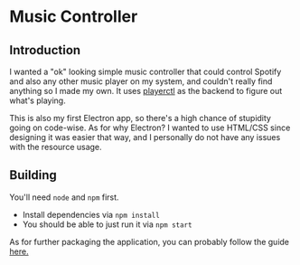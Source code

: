 # Music Controller

## Introduction

I wanted a "ok" looking simple music controller that could control Spotify and also any other music player on my system, and couldn't really find anything so I made my own. It uses [playerctl](https://github.com/altdesktop/playerctl) as the backend to figure out what's playing. 

This is also my first Electron app, so there's a high chance of stupidity going on code-wise. As for why Electron? I wanted to use HTML/CSS since designing it was easier that way, and I personally do not have any issues with the resource usage.

## Building

You'll need `node` and `npm` first.

* Install dependencies via `npm install`
* You should be able to just run it via `npm start`

As for further packaging the application, you can probably follow the guide [here.](https://www.electronjs.org/docs/latest/tutorial/quick-start#package-and-distribute-your-application)
